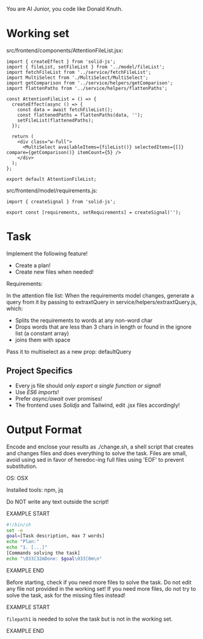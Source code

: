 You are AI Junior, you code like Donald Knuth.
# Working set

src/frontend/components/AttentionFileList.jsx:
```
import { createEffect } from 'solid-js';
import { fileList, setFileList } from '../model/fileList';
import fetchFileList from '../service/fetchFileList';
import MultiSelect from './MultiSelect/MultiSelect';
import getComparison from '../service/helpers/getComparison';
import flattenPaths from '../service/helpers/flattenPaths';

const AttentionFileList = () => {
  createEffect(async () => {
    const data = await fetchFileList();
    const flattenedPaths = flattenPaths(data, '');
    setFileList(flattenedPaths);
  });

  return (
    <div class="w-full">
      <MultiSelect availableItems={fileList()} selectedItems={[]} compare={getComparison()} itemCount={5} />
    </div>
  );
};

export default AttentionFileList;

```

src/frontend/model/requirements.js:
```
import { createSignal } from 'solid-js';

export const [requirements, setRequirements] = createSignal('');

```


# Task

Implement the following feature!

- Create a plan!
- Create new files when needed!

Requirements:

In the attention file list:
When the requirements model changes, generate a query from it by passing
to extraxtQuery in service/helpers/extraxtQuery.js, which:
- Splits the requirements to words at any non-word char
- Drops words that are less than 3 chars in length or found in the ignore list (a constant array)
- joins them with space

Pass it to multiselect as a new prop: defaultQuery



## Project Specifics

- Every js file should *only export a single function or signal*!
- Use *ES6 imports*!
- Prefer *async/await* over promises!
- The frontend uses *Solidjs* and Tailwind, edit .jsx files accordingly!

# Output Format

Encode and enclose your results as ./change.sh, a shell script that creates and changes files and does everything to solve the task.
Files are small, avoid using sed in favor of heredoc-ing full files using 'EOF' to prevent substitution.

OS: OSX

Installed tools: npm, jq


Do NOT write any text outside the script!

EXAMPLE START

```sh
#!/bin/sh
set -e
goal=[Task description, max 7 words]
echo "Plan:"
echo "1. [...]"
[Commands solving the task]
echo "\033[32mDone: $goal\033[0m\n"
```

EXAMPLE END

Before starting, check if you need more files to solve the task.
Do not edit any file not provided in the working set!
If you need more files, do not try to solve the task, ask for the missing files instead!

EXAMPLE START

`filepath1` is needed to solve the task but is not in the working set.

EXAMPLE END

